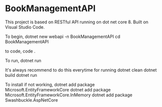 # BookManagementAPI
This project is based on RESTful API running on dot net core 8.
Built on Visual Studio Code.

To begin,
dotnet new webapi -n BookManagementAPI
cd BookManagementAPI

to code,
code .

To run,
dotnet run

It's always recommend to do this everytime for running
dotnet clean
dotnet build
dotnet run


To install if not working,
dotnet add package Microsoft.EntityFrameworkCore
dotnet add package Microsoft.EntityFrameworkCore.InMemory
dotnet add package Swashbuckle.AspNetCore


